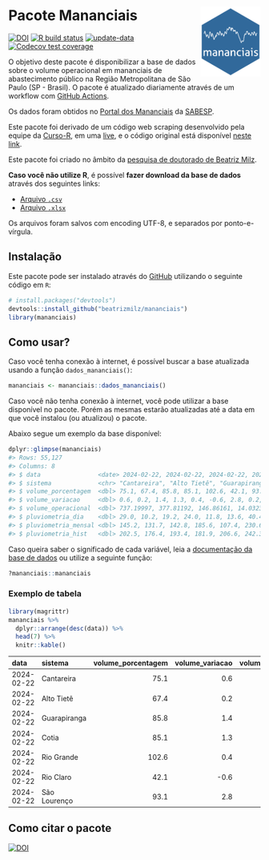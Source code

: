 
<!-- README.md is generated from README.Rmd. Please edit that file -->

# Pacote Mananciais <img src="man/figures/hexlogo.png" align="right" width = "120px"/>

<!-- badges: start -->

[![DOI](https://zenodo.org/badge/DOI/10.5281/zenodo.4733056.svg)](https://doi.org/10.5281/zenodo.4733056)
[![R build
status](https://github.com/beatrizmilz/mananciais/workflows/R-CMD-check/badge.svg)](https://github.com/beatrizmilz/mananciais/actions)
[![update-data](https://github.com/beatrizmilz/mananciais/actions/workflows/2-update_data.yaml/badge.svg)](https://github.com/beatrizmilz/mananciais/actions/workflows/2-update_data.yaml)
[![Codecov test
coverage](https://codecov.io/gh/beatrizmilz/mananciais/branch/master/graph/badge.svg)](https://codecov.io/gh/beatrizmilz/mananciais?branch=master)
<!-- badges: end -->

O objetivo deste pacote é disponibilizar a base de dados sobre o volume
operacional em mananciais de abastecimento público na Região
Metropolitana de São Paulo (SP - Brasil). O pacote é atualizado
diariamente através de um workflow com [GitHub
Actions](https://github.com/beatrizmilz/mananciais/actions).

Os dados foram obtidos no [Portal dos
Mananciais](http://mananciais.sabesp.com.br/Situacao) da
[SABESP](http://site.sabesp.com.br/site/Default.aspx).

Este pacote foi derivado de um código web scraping desenvolvido pela
equipe da [Curso-R](https://www.curso-r.com/), em uma
[live](https://youtu.be/jvZIxrMmOcQ), e o código original está
disponível [neste
link](https://github.com/curso-r/lives/blob/master/drafts/20200730_scraper_sabesp.R).

Este pacote foi criado no âmbito da [pesquisa de doutorado de Beatriz
Milz](https://beatrizmilz.github.io/tese/).

**Caso você não utilize R**, é possível **fazer download da base de
dados** através dos seguintes links:

- [Arquivo
  `.csv`](https://github.com/beatrizmilz/mananciais/raw/master/inst/extdata/mananciais.csv)
- [Arquivo
  `.xlsx`](https://github.com/beatrizmilz/mananciais/blob/master/inst/extdata/mananciais.xlsx?raw=true)

Os arquivos foram salvos com encoding UTF-8, e separados por
ponto-e-vírgula.

## Instalação

Este pacote pode ser instalado através do [GitHub](https://github.com/)
utilizando o seguinte código em `R`:

``` r
# install.packages("devtools")
devtools::install_github("beatrizmilz/mananciais")
library(mananciais)
```

## Como usar?

Caso você tenha conexão à internet, é possível buscar a base atualizada
usando a função `dados_mananciais()`:

``` r
mananciais <- mananciais::dados_mananciais() 
```

Caso você não tenha conexão à internet, você pode utilizar a base
disponível no pacote. Porém as mesmas estarão atualizadas até a data em
que você instalou (ou atualizou) o pacote.

Abaixo segue um exemplo da base disponível:

``` r
dplyr::glimpse(mananciais)
#> Rows: 55,127
#> Columns: 8
#> $ data                <date> 2024-02-22, 2024-02-22, 2024-02-22, 2024-02-22, 2…
#> $ sistema             <chr> "Cantareira", "Alto Tietê", "Guarapiranga", "Cotia…
#> $ volume_porcentagem  <dbl> 75.1, 67.4, 85.8, 85.1, 102.6, 42.1, 93.1, 74.5, 6…
#> $ volume_variacao     <dbl> 0.6, 0.2, 1.4, 1.3, 0.4, -0.6, 2.8, 0.2, 0.2, 0.6,…
#> $ volume_operacional  <dbl> 737.19997, 377.81192, 146.86161, 14.03234, 115.066…
#> $ pluviometria_dia    <dbl> 29.0, 10.2, 19.2, 24.0, 11.8, 13.6, 40.4, 16.4, 7.…
#> $ pluviometria_mensal <dbl> 145.2, 131.7, 142.8, 185.6, 107.4, 230.6, 152.8, 1…
#> $ pluviometria_hist   <dbl> 202.5, 176.4, 193.4, 181.9, 206.6, 242.3, 230.5, 2…
```

Caso queira saber o significado de cada variável, leia a [documentação
da base de
dados](https://beatrizmilz.github.io/mananciais/reference/mananciais.html)
ou utilize a seguinte função:

``` r
?mananciais::mananciais
```

### Exemplo de tabela

``` r
library(magrittr)
mananciais %>% 
  dplyr::arrange(desc(data)) %>% 
  head(7) %>%
  knitr::kable()
```

| data       | sistema      | volume_porcentagem | volume_variacao | volume_operacional | pluviometria_dia | pluviometria_mensal | pluviometria_hist |
|:-----------|:-------------|-------------------:|----------------:|-------------------:|-----------------:|--------------------:|------------------:|
| 2024-02-22 | Cantareira   |               75.1 |             0.6 |          737.19997 |             29.0 |               145.2 |             202.5 |
| 2024-02-22 | Alto Tietê   |               67.4 |             0.2 |          377.81192 |             10.2 |               131.7 |             176.4 |
| 2024-02-22 | Guarapiranga |               85.8 |             1.4 |          146.86161 |             19.2 |               142.8 |             193.4 |
| 2024-02-22 | Cotia        |               85.1 |             1.3 |           14.03234 |             24.0 |               185.6 |             181.9 |
| 2024-02-22 | Rio Grande   |              102.6 |             0.4 |          115.06678 |             11.8 |               107.4 |             206.6 |
| 2024-02-22 | Rio Claro    |               42.1 |            -0.6 |            5.75050 |             13.6 |               230.6 |             242.3 |
| 2024-02-22 | São Lourenço |               93.1 |             2.8 |           82.69406 |             40.4 |               152.8 |             230.5 |

## Como citar o pacote

[![DOI](https://zenodo.org/badge/DOI/10.5281/zenodo.4733056.svg)](https://doi.org/10.5281/zenodo.4733056)
